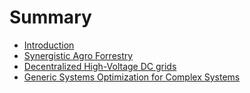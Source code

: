 # Summary

* [Introduction](README.md)
* [Synergistic Agro Forrestry](synergistic_agro_forrestry.md)
* [Decentralized High-Voltage DC grids](decentralized_high-voltage_dc_grids.md)
* [Generic Systems Optimization for Complex Systems](generic_systems_optimization_for_complex_systems.md)

